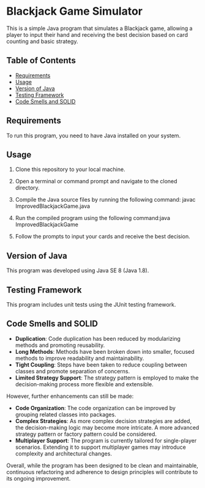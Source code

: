 # Blackjack Game Simulator

This is a simple Java program that simulates a Blackjack game, allowing a player to input their hand and receiving the best decision based on card counting and basic strategy.

## Table of Contents
- [Requirements](#requirements)
- [Usage](#usage)
- [Version of Java](#version-of-java)
- [Testing Framework](#testing-framework)
- [Code Smells and SOLID](#code-smells-and-solid)

## Requirements

To run this program, you need to have Java installed on your system.

## Usage

1. Clone this repository to your local machine.
2. Open a terminal or command prompt and navigate to the cloned directory.
3. Compile the Java source files by running the following command: javac ImprovedBlackjackGame.java
4. Run the compiled program using the following command:java ImprovedBlackjackGame

5. Follow the prompts to input your cards and receive the best decision.

## Version of Java

This program was developed using Java SE 8 (Java 1.8).

## Testing Framework

This program includes unit tests using the JUnit testing framework.

## Code Smells and SOLID

- **Duplication**: Code duplication has been reduced by modularizing methods and promoting reusability.
- **Long Methods**: Methods have been broken down into smaller, focused methods to improve readability and maintainability.
- **Tight Coupling**: Steps have been taken to reduce coupling between classes and promote separation of concerns.
- **Limited Strategy Support**: The strategy pattern is employed to make the decision-making process more flexible and extensible.

However, further enhancements can still be made:

- **Code Organization**: The code organization can be improved by grouping related classes into packages.
- **Complex Strategies**: As more complex decision strategies are added, the decision-making logic may become more intricate. A more advanced strategy pattern or factory pattern could be considered.
- **Multiplayer Support**: The program is currently tailored for single-player scenarios. Extending it to support multiplayer games may introduce complexity and architectural changes.

Overall, while the program has been designed to be clean and maintainable, continuous refactoring and adherence to design principles will contribute to its ongoing improvement.



